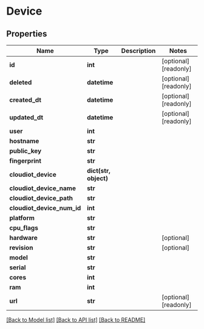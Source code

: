 # Device


## Properties
Name | Type | Description | Notes
------------ | ------------- | ------------- | -------------
**id** | **int** |  | [optional] [readonly] 
**deleted** | **datetime** |  | [optional] [readonly] 
**created_dt** | **datetime** |  | [optional] [readonly] 
**updated_dt** | **datetime** |  | [optional] [readonly] 
**user** | **int** |  | 
**hostname** | **str** |  | 
**public_key** | **str** |  | 
**fingerprint** | **str** |  | 
**cloudiot_device** | **dict(str, object)** |  | 
**cloudiot_device_name** | **str** |  | 
**cloudiot_device_path** | **str** |  | 
**cloudiot_device_num_id** | **int** |  | 
**platform** | **str** |  | 
**cpu_flags** | **str** |  | 
**hardware** | **str** |  | [optional] 
**revision** | **str** |  | [optional] 
**model** | **str** |  | 
**serial** | **str** |  | 
**cores** | **int** |  | 
**ram** | **int** |  | 
**url** | **str** |  | [optional] [readonly] 

[[Back to Model list]](../README.md#documentation-for-models) [[Back to API list]](../README.md#documentation-for-api-endpoints) [[Back to README]](../README.md)


